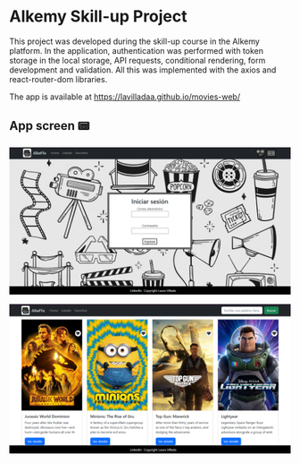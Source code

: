 # Alkemy Skill-up Project 

This project was developed during the skill-up course in the Alkemy platform. In the application, authentication was performed with token storage in the local storage, API requests, conditional rendering, form development and validation. All this was implemented with the axios and react-router-dom libraries.

The app is available at https://lavilladaa.github.io/movies-web/

## App screen :pager:

![Algorithm schema](./src/screenApp.PNG)

![Algorithm schema](./src/screenAppHome.PNG)

